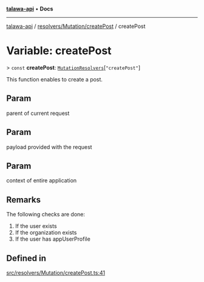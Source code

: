 [**talawa-api**](../../../../README.md) • **Docs**

***

[talawa-api](../../../../modules.md) / [resolvers/Mutation/createPost](../README.md) / createPost

# Variable: createPost

\> `const` **createPost**: [`MutationResolvers`](../../../../types/generatedGraphQLTypes/type-aliases/MutationResolvers.md)\[`"createPost"`\]

This function enables to create a post.

## Param

parent of current request

## Param

payload provided with the request

## Param

context of entire application

## Remarks

The following checks are done:
1. If the user exists
2. If the organization exists
3. If the user has appUserProfile

## Defined in

[src/resolvers/Mutation/createPost.ts:41](https://github.com/PalisadoesFoundation/talawa-api/blob/7fc9f13527dc6ead651f268e58527dcc279b95bc/src/resolvers/Mutation/createPost.ts#L41)
